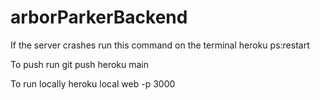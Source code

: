 # arborParkerBackend

If the server crashes run this command on the terminal
heroku ps:restart

To push run 
git push heroku main

To run locally
heroku local web -p 3000